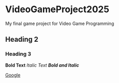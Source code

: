 # VideoGameProject2025
My final game project for Video Game Programming
## Heading 2

### Heading 3

**Bold Text**
*Italic Text*
***Bold and Italic***

[Google](https://www.Google.com)
